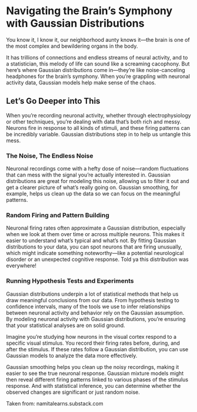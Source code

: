 # Navigating the Brain’s Symphony with Gaussian Distributions

You know it, I know it, our neighborhood aunty knows it—the brain is one of the most complex and bewildering organs in the body.

It has trillions of connections and endless streams of neural activity, and to a statistician, this melody of life can sound like a screaming cacophony. But here’s where Gaussian distributions come in—they’re like noise-canceling headphones for the brain’s symphony. When you’re grappling with neuronal activity data, Gaussian models help make sense of the chaos.

## Let’s Go Deeper into This

When you’re recording neuronal activity, whether through electrophysiology or other techniques, you’re dealing with data that’s both rich and messy. Neurons fire in response to all kinds of stimuli, and these firing patterns can be incredibly variable. Gaussian distributions step in to help us untangle this mess.

### The Noise, The Endless Noise

Neuronal recordings come with a hefty dose of noise—random fluctuations that can mess with the signal you’re actually interested in. Gaussian distributions are great for modeling this noise, allowing us to filter it out and get a clearer picture of what’s really going on. Gaussian smoothing, for example, helps us clean up the data so we can focus on the meaningful patterns.

### Random Firing and Pattern Building

Neuronal firing rates often approximate a Gaussian distribution, especially when we look at them over time or across multiple neurons. This makes it easier to understand what’s typical and what’s not. By fitting Gaussian distributions to your data, you can spot neurons that are firing unusually, which might indicate something noteworthy—like a potential neurological disorder or an unexpected cognitive response. Told ya this distribution was everywhere!

### Running Hypothesis Tests and Experiments

Gaussian distributions underpin a lot of statistical methods that help us draw meaningful conclusions from our data. From hypothesis testing to confidence intervals, many of the tools we use to infer relationships between neuronal activity and behavior rely on the Gaussian assumption. By modeling neuronal activity with Gaussian distributions, you’re ensuring that your statistical analyses are on solid ground.

Imagine you’re studying how neurons in the visual cortex respond to a specific visual stimulus. You record their firing rates before, during, and after the stimulus. If these rates follow a Gaussian distribution, you can use Gaussian models to analyze the data more effectively.

Gaussian smoothing helps you clean up the noisy recordings, making it easier to see the true neuronal response. Gaussian mixture models might then reveal different firing patterns linked to various phases of the stimulus response. And with statistical inference, you can determine whether the observed changes are significant or just random noise.


Taken from: namitalearns.substack.com
